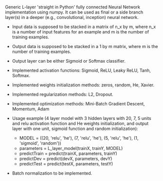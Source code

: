 Generic L-layer 'straight in Python' fully connected Neural Network implementation using numpy. 
It can be used as final or a side branch layer(s) in a deeper (e.g., convolutional, inception) neural network.

* Input data is supposed to be stacked in a matrix of n_x by m, where n_x is a number of input features for an example and m is the number of training examples.
* Output data is supposed to be stacked in a 1 by m matrix, where m is the number of training examples.
* Output layer can be either Sigmoid or Softmax classifier.
* Implemented activation functions: Sigmoid, ReLU, Leaky ReLU, Tanh, Softmax.
* Implemented weights initialization methods: zeros, random, He, Xavier.
* Implemented regularization methods: L2, Dropout.
* Implemented optimization methods: Mini-Batch Gradient Descent, Momentum, Adam

* Usage example (4 layer model with 3 hidden layers with 20, 7, 5 units and relu activation function and He weights initialization, and output
layer with one unit, sigmoid function and random initialization): 
	- MODEL = ((20, 'relu', 'he'), (7, 'relu', 'he'), (5, 'relu', 'he'), (1, 'sigmoid', 'random'))
	- parameters = L_layer_model(trainX, trainY, MODEL)
	- predictTrain = predict(trainX, parameters, trainY)
	- predictDev = predict(devX, parameters, devY)
	- predictTest = predict(testX, parameters, testY) 

* Batch normalization to be implemented.

